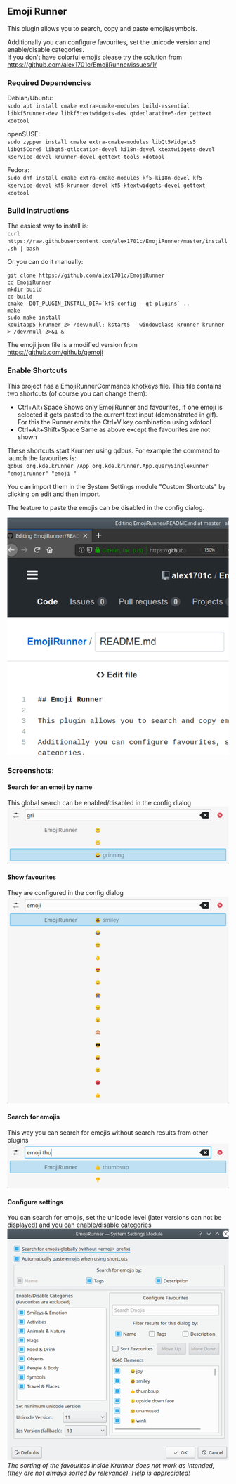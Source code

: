 ## Emoji Runner

This plugin allows you to search, copy and  paste emojis/symbols.

Additionally you can configure favourites, set the unicode version and enable/disable categories.  
If you don't have colorful emojis please try the solution from https://github.com/alex1701c/EmojiRunner/issues/1/ 

### Required Dependencies

Debian/Ubuntu:  
`sudo apt install cmake extra-cmake-modules build-essential libkf5runner-dev libkf5textwidgets-dev qtdeclarative5-dev gettext xdotool`

openSUSE:  
`sudo zypper install cmake extra-cmake-modules libQt5Widgets5 libQt5Core5 libqt5-qtlocation-devel ki18n-devel
ktextwidgets-devel kservice-devel krunner-devel gettext-tools xdotool`  

Fedora:  
`sudo dnf install cmake extra-cmake-modules kf5-ki18n-devel kf5-kservice-devel kf5-krunner-devel kf5-ktextwidgets-devel gettext xdotool`  

### Build instructions  

The easiest way to install is:  
`curl https://raw.githubusercontent.com/alex1701c/EmojiRunner/master/install.sh | bash`

Or you can do it manually:

```
git clone https://github.com/alex1701c/EmojiRunner
cd EmojiRunner
mkdir build
cd build
cmake -DQT_PLUGIN_INSTALL_DIR=`kf5-config --qt-plugins` ..
make
sudo make install
kquitapp5 krunner 2> /dev/null; kstart5 --windowclass krunner krunner > /dev/null 2>&1 &
```

The emoji.json file is a modified version from https://github.com/github/gemoji  

### Enable Shortcuts
This project has a EmojiRunnerCommands.khotkeys file.
This file contains two shortcuts (of course you can change them): 
- Ctrl+Alt+Space  Shows only EmojiRunner and favourites,
if one emoji is selected it gets pasted to the current text input (demonstrated in gif).
For this the Runner emits the Ctrl+V key combination using xdotool
- Ctrl+Alt+Shift+Space Same as above except the favourites are not shown  

These shortcuts start Krunner using qdbus. For example the command to launch the favourites is:  
`qdbus org.kde.krunner /App org.kde.krunner.App.querySingleRunner "emojirunner" "emoji "`

You can import them in the System Settings module "Custom Shortcuts" by clicking on edit and then import.  
 
The feature to paste the emojis can be disabled in the config dialog.  

![Search for emoji and paste](https://raw.githubusercontent.com/alex1701c/Screenshots/master/EmojiRunner/paste_emoji.gif)
### Screenshots:

#### Search for an emoji by name
This global search can be enabled/disabled in the config dialog  
![Search for an emoji by name](https://raw.githubusercontent.com/alex1701c/Screenshots/master/EmojiRunner/global_search.png)

#### Show favourites
They are configured in the config dialog  
![Show favourites](https://raw.githubusercontent.com/alex1701c/Screenshots/master/EmojiRunner/favourites.png)

#### Search for emojis
This way you can search for emojis without search results from other plugins  
![Search for emojis](https://raw.githubusercontent.com/alex1701c/Screenshots/master/EmojiRunner/search_with_prefix.png)  

#### Configure settings
You can search for emojis, set the unicode level (later versions can not be displayed) and you can enable/disable categories  
![Search for emojis](https://raw.githubusercontent.com/alex1701c/Screenshots/master/EmojiRunner/config.png)  
*The sorting of the favourites inside Krunner does not work as intended, (they are not always sorted by relevance). Help is appreciated!*  
